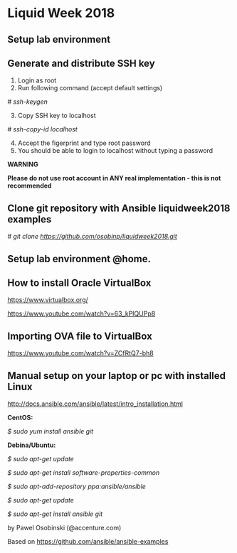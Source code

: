 # Liquid Week 2018

Setup lab environment
---------------------
Generate and distribute SSH key
---------------------
1. Login as root
2. Run following command (accept default settings)

_# ssh-keygen_

3. Copy SSH key to localhost

_# ssh-copy-id localhost_

4. Accept the figerprint and type root password
5. You should be able to login to localhost without typing a password

**WARNING**

**Please do not use root account in ANY real implementation - this is not recommended**

Clone git repository with Ansible liquidweek2018 examples
---------------------
 _# git clone https://github.com/osobinp/liquidweek2018.git_


Setup lab environment @home.
---------------------
How to install Oracle VirtualBox
---------------------
https://www.virtualbox.org/

https://www.youtube.com/watch?v=63_kPIQUPp8

Importing OVA file to VirtualBox
---------------------
https://www.youtube.com/watch?v=ZCfRtQ7-bh8

Manual setup on your laptop or pc with installed Linux
---------------------
http://docs.ansible.com/ansible/latest/intro_installation.html

 **CentOS:**

 _$ sudo yum install ansible git_

 **Debina/Ubuntu:**

 _$ sudo apt-get update_

 _$ sudo apt-get install software-properties-common_

 _$ sudo apt-add-repository ppa:ansible/ansible_

 _$ sudo apt-get update_

 _$ sudo apt-get install ansible git_



by Pawel Osobinski (@accenture.com)

Based on
https://github.com/ansible/ansible-examples
